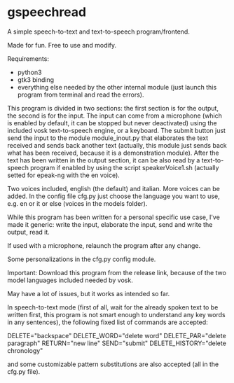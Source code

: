 # gspeechread
A simple speech-to-text and text-to-speech program/frontend.

Made for fun. Free to use and modify.

Requirements:
- python3
- gtk3 binding
- everything else needed by the other internal module (just launch this program from terminal and read the errors).

This program is divided in two sections: the first section is for the output, the second is for the input. The input can come from a microphone (which is enabled by default, it can be stopped but never deactivated) using the included vosk text-to-speech engine, or a keyboard. The submit button just send the input to the module module_inout.py that elaborates the text received and sends back another text (actually, this module just sends back what has been received, because it is a demonstration module). After the text has been written in the output section, it can be also read by a text-to-speech program if enabled by using the script speakerVoice1.sh (actually setted for epeak-ng with the en voice).

Two voices included, english (the default) and italian. More voices can be added. In the config file cfg.py just choose the language you want to use, e.g. en or it or else (voices in the models folder).

While this program has been written for a personal specific use case, I've made it generic: write the input, elaborate the input, send and write the output, read it.

If used with a microphone, relaunch the program after any change.

Some personalizations in the cfg.py config module.

Important: Download this program from the release link, because of the two model languages included needed by vosk.

May have a lot of issues, but it works as intended so far.

In speech-to-text mode (first of all, wait for the already spoken text to be written first, this program is not smart enough to understand any key words in any sentences), the following fixed list of commands are accepted:

DELETE="backspace"
DELETE_WORD="delete word"
DELETE_PAR="delete paragraph"
RETURN="new line"
SEND="submit"
DELETE_HISTORY="delete chronology"

and some customizable pattern substitutions are also accepted (all in the cfg.py file).

